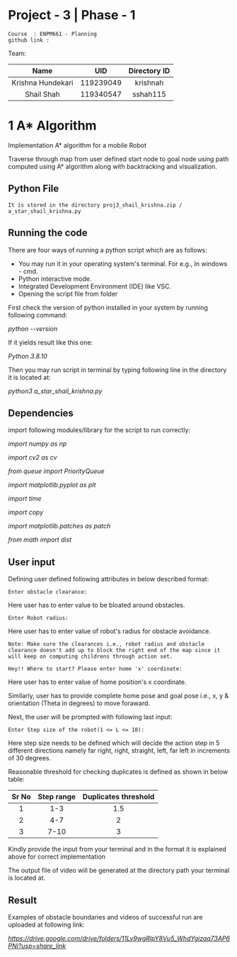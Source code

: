 # Project - 3 | Phase - 1
```
Course  : ENPM661 - Planning
github link : 
```
Team: 

|Name|UID|Directory ID|
|:---:|:---:|:---:|
|Krishna Hundekari|119239049|krishnah|
|Shail Shah|119340547|sshah115|

# 1 A* Algorithm

Implementation A* algorithm for a mobile Robot

Traverse through map from user defined start node to goal node using path computed using A* algorithm along with backtracking and visualization.

## Python File 
```
It is stored in the directory proj3_shail_krishna.zip / a_star_shail_krishna.py
```
## Running the code
There are four ways of running a python script which are as follows:

 - You may run it in your operating system's terminal. For e.g., In windows - cmd.
 - Python interactive mode.
 - Integrated Development Environment (IDE) like VSC.
 - Opening the script file from folder

First check the version of python installed in your system by running following command:

*python --version*

If it yields result like this one:

*Python 3.8.10*

Then you may run script in terminal by typing following line in the directory it is located at:

*python3 a_star_shail_krishna.py*

## Dependencies

import following modules/library for the script to run correctly: 

*import  numpy as np*  			

*import cv2 as cv*  								

*from queue import PriorityQueue*  								

*import matplotlib.pyplot as plt*  								

*import time*  	

*import copy*

*import matplotlib.patches as patch*

*from math import dist*

## User input

Defining user defined following attributes in below described format:
```
Enter obstacle clearance:
```
Here user has to enter value to be bloated around obstacles.

```
Enter Robot radius:
```
Here user has to enter value of robot's radius for obstacle avoidance.

```
Note: Make sure the clearances i.e., robot radius and obstacle clearance doesn't add up to block the right end of the map since it will keep on computing childrens through action set.
```

```
Hey!! Where to start? Please enter home 'x' coordinate:
```
Here user has to enter value of home position's x coordinate.

Similarly, user has to provide complete home pose and goal pose i.e., x, y & orientation (Theta in degrees) to move foraward.

Next, the user will be prompted with following last input:
```
Enter Step size of the robot(1 <= L <= 10):
```
Here step size needs to be defined which will decide the action step in 5 different directions namely far right, right, straight, left, far left in increments of 30 degrees.

Reasonable threshold for checking duplicates is defined as shown in below table:

|Sr No|Step range|Duplicates threshold|
|:---:|:---:|:---:|
|1|1-3|1.5|
|2|4-7|2|
|3|7-10|3|

Kindly provide the input from your terminal and in the format it is explained above for correct implementation

The output file of video will be generated at the directory path your terminal is located at.

## Result

Examples of obstacle boundaries and videos of successful run are uploaded at following link:

*https://drive.google.com/drive/folders/11Lv9wgRlpY8Vu5_WhdYgizaq73AP6PNi?usp=share_link*
